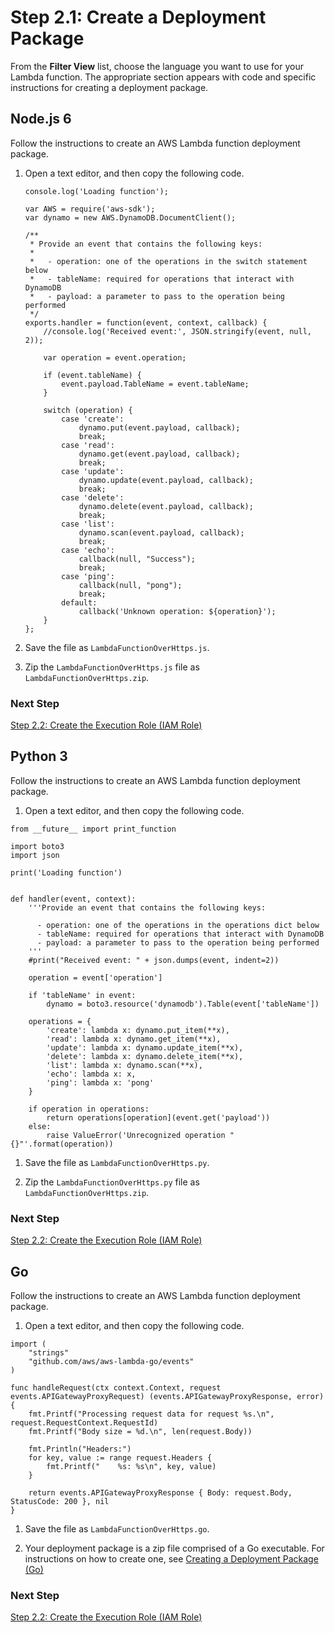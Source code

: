 # Step 2\.1: Create a Deployment Package<a name="with-on-demand-https-example-deployment-pkg"></a>

From the **Filter View** list, choose the language you want to use for your Lambda function\. The appropriate section appears with code and specific instructions for creating a deployment package\.

## Node\.js 6<a name="with-kinesis-example-deployment-pkg-nodejs1"></a>

Follow the instructions to create an AWS Lambda function deployment package\. 

1. Open a text editor, and then copy the following code\. 

   ```
   console.log('Loading function');
   
   var AWS = require('aws-sdk');
   var dynamo = new AWS.DynamoDB.DocumentClient();
   
   /**
    * Provide an event that contains the following keys:
    *
    *   - operation: one of the operations in the switch statement below
    *   - tableName: required for operations that interact with DynamoDB
    *   - payload: a parameter to pass to the operation being performed
    */
   exports.handler = function(event, context, callback) {
       //console.log('Received event:', JSON.stringify(event, null, 2));
   
       var operation = event.operation;
   
       if (event.tableName) {
           event.payload.TableName = event.tableName;
       }
   
       switch (operation) {
           case 'create':
               dynamo.put(event.payload, callback);
               break;
           case 'read':
               dynamo.get(event.payload, callback);
               break;
           case 'update':
               dynamo.update(event.payload, callback);
               break;
           case 'delete':
               dynamo.delete(event.payload, callback);
               break;
           case 'list':
               dynamo.scan(event.payload, callback);
               break;
           case 'echo':
               callback(null, "Success");
               break;
           case 'ping':
               callback(null, "pong");
               break;
           default:
               callback('Unknown operation: ${operation}');
       }
   };
   ```

1. Save the file as `LambdaFunctionOverHttps.js`\. 

1. Zip the `LambdaFunctionOverHttps.js` file as `LambdaFunctionOverHttps.zip`\. 

### Next Step<a name="create-deployment-pkg-nodejs-next-step1"></a>

 [Step 2\.2: Create the Execution Role \(IAM Role\)](with-on-demand-https-example-create-iam-role.md) 

## Python 3<a name="with-kinesis-example-deployment-pkg-python1"></a>

Follow the instructions to create an AWS Lambda function deployment package\. 

1.  Open a text editor, and then copy the following code\. 

   ```
   from __future__ import print_function
   
   import boto3
   import json
   
   print('Loading function')
   
   
   def handler(event, context):
       '''Provide an event that contains the following keys:
   
         - operation: one of the operations in the operations dict below
         - tableName: required for operations that interact with DynamoDB
         - payload: a parameter to pass to the operation being performed
       '''
       #print("Received event: " + json.dumps(event, indent=2))
   
       operation = event['operation']
   
       if 'tableName' in event:
           dynamo = boto3.resource('dynamodb').Table(event['tableName'])
   
       operations = {
           'create': lambda x: dynamo.put_item(**x),
           'read': lambda x: dynamo.get_item(**x),
           'update': lambda x: dynamo.update_item(**x),
           'delete': lambda x: dynamo.delete_item(**x),
           'list': lambda x: dynamo.scan(**x),
           'echo': lambda x: x,
           'ping': lambda x: 'pong'
       }
   
       if operation in operations:
           return operations[operation](event.get('payload'))
       else:
           raise ValueError('Unrecognized operation "{}"'.format(operation))
   ```

1. Save the file as `LambdaFunctionOverHttps.py`\. 

1.  Zip the `LambdaFunctionOverHttps.py` file as `LambdaFunctionOverHttps.zip`\. 

### Next Step<a name="create-deployment-pkg-python-next-step1"></a>

 [Step 2\.2: Create the Execution Role \(IAM Role\)](with-on-demand-https-example-create-iam-role.md) 

## Go<a name="with-kinesis-example-deployment-pkg-go"></a>

 Follow the instructions to create an AWS Lambda function deployment package\. 

1.  Open a text editor, and then copy the following code\. 

   ```
   import (
       "strings"
       "github.com/aws/aws-lambda-go/events"
   )
   
   func handleRequest(ctx context.Context, request events.APIGatewayProxyRequest) (events.APIGatewayProxyResponse, error) {
       fmt.Printf("Processing request data for request %s.\n", request.RequestContext.RequestId)
       fmt.Printf("Body size = %d.\n", len(request.Body))
   
       fmt.Println("Headers:")
       for key, value := range request.Headers {
           fmt.Printf("    %s: %s\n", key, value)
       }
   
       return events.APIGatewayProxyResponse { Body: request.Body, StatusCode: 200 }, nil
   }
   ```

1. Save the file as `LambdaFunctionOverHttps.go`\. 

1.  Your deployment package is a zip file comprised of a Go executable\. For instructions on how to create one, see [Creating a Deployment Package \(Go\)](lambda-go-how-to-create-deployment-package.md) 

### Next Step<a name="create-deployment-pkg-go-next-step1"></a>

 [Step 2\.2: Create the Execution Role \(IAM Role\)](with-on-demand-https-example-create-iam-role.md) 